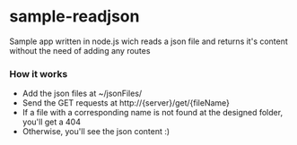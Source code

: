 # sample-readjson
Sample app written in node.js wich reads a json file and returns it's content without the need of adding any routes

### How it works
- Add the json files at ~/jsonFiles/
- Send the GET requests at http://{server}/get/{fileName}
- If a file with a corresponding name is not found at the designed folder, you'll get a 404
- Otherwise, you'll see the json content :)